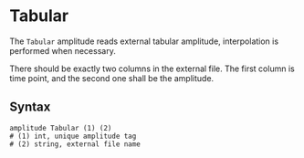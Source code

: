 # Tabular

The `Tabular` amplitude reads external tabular amplitude, interpolation is performed when necessary.

There should be exactly two columns in the external file. The first  column is time point, and the second one shall be the amplitude.

## Syntax

```
amplitude Tabular (1) (2)
# (1) int, unique amplitude tag
# (2) string, external file name
```